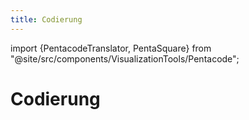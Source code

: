 ```yaml
---
title: Codierung
---
```


import {PentacodeTranslator, PentaSquare} from "@site/src/components/VisualizationTools/Pentacode";

# Codierung

<PentacodeTranslator />


<PentaSquare />